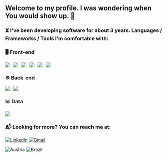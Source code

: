 ## Welcome to my profile. I was wondering when You would show up. 👀

### ⏳ I've been developing software for about 3 years. Languages / Frameworks / Tools I'm comfortable with:

### 🖥️ Front-end
<div style="display: flex; flex-direction: row; justify-content: flex-start; gap: 10px;">
  <img src="https://img.shields.io/badge/HTML5-E34F26?style=for-the-badge&logo=html5&logoColor=white" />
  <img src="https://img.shields.io/badge/CSS3-1572B6?style=for-the-badge&logo=css3&logoColor=white" />
  <img src="https://img.shields.io/badge/JavaScript-F7DF1E?style=for-the-badge&logo=javascript&logoColor=black" />
  <img src="https://img.shields.io/badge/TypeScript-007ACC?style=for-the-badge&logo=typescript&logoColor=white" />
  <img src="https://img.shields.io/badge/React-20232A?style=for-the-badge&logo=react&logoColor=61DAFB" />
  <img src="https://img.shields.io/badge/TailwindCSS-38B2AC?style=for-the-badge&logo=tailwind-css&logoColor=white" />
</div>

### ⚙️ Back-end
<div style="display: flex; flex-direction: row; justify-content: flex-start; gap: 10px;">
  <img src="https://img.shields.io/badge/Flask-000000?style=for-the-badge&logo=flask&logoColor=white" />
  <img src="https://img.shields.io/badge/Python-14354C?style=for-the-badge&logo=python&logoColor=white" />
</div>

### 📊 Data
<div style="display: flex; flex-direction: row; justify-content: flex-start; gap: 10px;">
  <img src="https://img.shields.io/badge/PostgreSQL-316192?style=for-the-badge&logo=postgresql&logoColor=white" />
</div>


### 📬 Looking for more? You can reach me at:
[![LinkedIn](https://img.shields.io/badge/LinkedIn-0077B5?style=for-the-badge&logo=linkedin&logoColor=white)](https://www.linkedin.com/in/guilherme-pittner/)
[![Gmail](https://img.shields.io/badge/Gmail-D14836?style=for-the-badge&logo=gmail&logoColor=white)](mailto:guilhermepittner123@gmail.com)

![Austria](https://flagcdn.com/w40/at.png) ![Brazil](https://flagcdn.com/w40/br.png)
  

